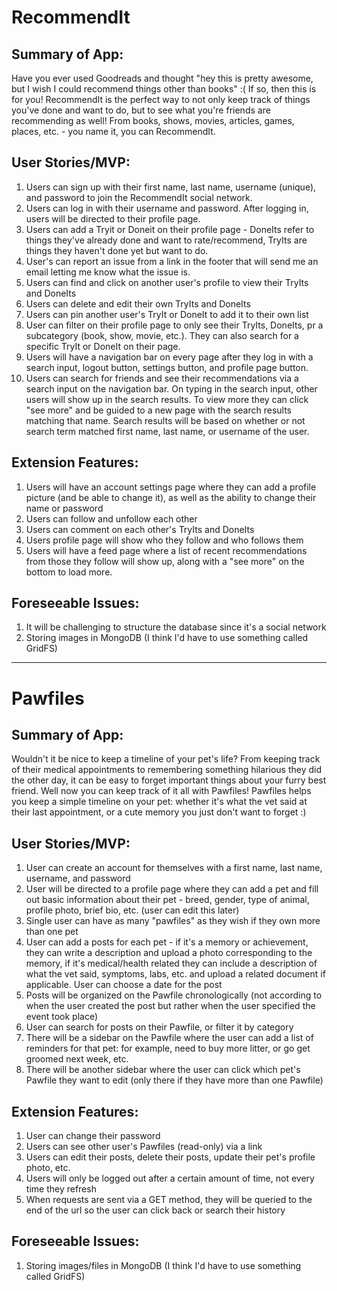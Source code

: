 # RecommendIt

## Summary of App:
Have you ever used Goodreads and thought "hey this is pretty awesome, but I wish I could recommend things other than books" :( If so, then this is for you! RecommendIt is the perfect way to not only keep track of things you've done and want to do, but to see what you're friends are recommending as well! From books, shows, movies, articles, games, places, etc. - you name it, you can RecommendIt.

## User Stories/MVP: 
1. Users can sign up with their first name, last name, username (unique), and password to join the RecommendIt social network.
2. Users can log in with their username and password. After logging in, users will be directed to their profile page.
3. Users can add a Tryit or Doneit on their profile page - DoneIts refer to things they've already done and want to rate/recommend, TryIts are things they haven't done yet but want to do. 
4. User's can report an issue from a link in the footer that will send me an email letting me know what the issue is. 
5. Users can find and click on another user's profile  to view their TryIts and DoneIts 
6. Users can delete and edit their own TryIts and DoneIts 
7. Users can pin another user's TryIt or DoneIt to add it to their own list 
8. User can filter on their profile page to only see their TryIts, DoneIts, pr a subcategory (book, show, movie, etc.). They can also search for a specific TryIt or DoneIt on their page. 
9. Users will have a navigation bar on every page after they log in with a search input, logout button, settings button, and profile page button.
10. Users can search for friends and see their recommendations via a search input on the navigation bar. On typing in the search input, other users will show up in the search results. To view more they can click "see more" and be guided to a new page with the search results matching that name. Search results will be based on whether or not search term matched first name, last name, or username of the user.


## Extension Features: 
1. Users will have an account settings page where they can add a profile picture (and be able to change it), as well as the ability to change their name or password 
2. Users can follow and unfollow each other
3. Users can comment on each other's TryIts and DoneIts
4. Users profile page will show who they follow and who follows them
5. Users will have a feed page where a list of recent recommendations from those they follow will show up, along with a "see more" on the bottom to load more.

## Foreseeable Issues: 
1. It will be challenging to structure the database since it's a social network 
2. Storing images in MongoDB (I think I'd have to use something called GridFS) 
__________________

# Pawfiles

## Summary of App:
Wouldn't it be nice to keep a timeline of your pet's life? From keeping track of their medical appointments to remembering something hilarious they did the other day, it can be easy to forget important things about your furry best friend.
Well now you can keep track of it all with Pawfiles! Pawfiles helps you keep a simple timeline on your pet: whether it's what the vet said at their last appointment, or a cute memory you just don't want to forget :) 

## User Stories/MVP: 
1. User can create an account for themselves with a first name, last name, username, and password
2. User will be directed to a profile page where they can add a pet and fill out basic information about their pet - breed, gender, type of animal, profile photo, brief bio, etc. (user can edit this later) 
3. Single user can have as many "pawfiles" as they wish if they own more than one pet
4. User can add a posts for each pet - if it's a memory or achievement, they can write a description and upload a photo corresponding to the memory, if it's medical/health related they can include a description of what the vet said, symptoms, labs, etc. and upload a related document if applicable. User can choose a date for the post
5. Posts will be organized on the Pawfile chronologically (not according to when the user created the post but rather when the user specified the event took place)
6. User can search for posts on their Pawfile, or filter it by category 
7. There will be a sidebar on the Pawfile where the user can add a list of reminders for that pet: for example, need to buy more litter, or go get groomed next week, etc. 
8. There will be another sidebar where the user can click which pet's Pawfile they want to edit (only there if they have more than one Pawfile) 

## Extension Features: 
1. User can change their password
2. Users can see other user's Pawfiles (read-only) via a link
3. Users can edit their posts, delete their posts, update their pet's profile photo, etc.
4. Users will only be logged out after a certain amount of time, not every time they refresh
5. When requests are sent via a GET method, they will be queried to the end of the url so the user can click back or search their history 

## Foreseeable Issues: 
1. Storing images/files in MongoDB (I think I'd have to use something called GridFS) 
